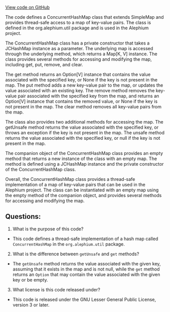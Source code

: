 [View code on GitHub](https://github.com/alephium/alephium/blob/master/util/src/main/scala/org/alephium/util/ConcurrentHashMap.scala)

The code defines a ConcurrentHashMap class that extends SimpleMap and provides thread-safe access to a map of key-value pairs. The class is defined in the org.alephium.util package and is used in the Alephium project.

The ConcurrentHashMap class has a private constructor that takes a JCHashMap instance as a parameter. The underlying map is accessed through the underlying method, which returns a Map[K, V] instance. The class provides several methods for accessing and modifying the map, including get, put, remove, and clear.

The get method returns an Option[V] instance that contains the value associated with the specified key, or None if the key is not present in the map. The put method adds a new key-value pair to the map, or updates the value associated with an existing key. The remove method removes the key-value pair associated with the specified key from the map, and returns an Option[V] instance that contains the removed value, or None if the key is not present in the map. The clear method removes all key-value pairs from the map.

The class also provides two additional methods for accessing the map. The getUnsafe method returns the value associated with the specified key, or throws an exception if the key is not present in the map. The unsafe method returns the value associated with the specified key, or null if the key is not present in the map.

The companion object of the ConcurrentHashMap class provides an empty method that returns a new instance of the class with an empty map. The method is defined using a JCHashMap instance and the private constructor of the ConcurrentHashMap class.

Overall, the ConcurrentHashMap class provides a thread-safe implementation of a map of key-value pairs that can be used in the Alephium project. The class can be instantiated with an empty map using the empty method of the companion object, and provides several methods for accessing and modifying the map.
## Questions: 
 1. What is the purpose of this code?
- This code defines a thread-safe implementation of a hash map called `ConcurrentHashMap` in the `org.alephium.util` package.

2. What is the difference between `getUnsafe` and `get` methods?
- The `getUnsafe` method returns the value associated with the given key, assuming that it exists in the map and is not null, while the `get` method returns an `Option` that may contain the value associated with the given key or be empty.

3. What license is this code released under?
- This code is released under the GNU Lesser General Public License, version 3 or later.